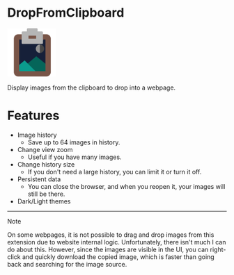 # DropFromClipboard

<img src="icon128.png" alt="DropFromClipboard Logo" width="111px" />

Display images from the clipboard to drop into a webpage.

# Features
- Image history
  - Save up to 64 images in history.
- Change view zoom
  - Useful if you have many images.
- Change history size
  - If you don't need a large history, you can limit it or turn it off.
- Persistent data
  - You can close the browser, and when you reopen it, your images will still be there.
- Dark/Light themes
- ---

> [!NOTE]
> On some webpages, it is not possible to drag and drop images from this extension due to website internal logic. Unfortunately, there isn't much I can do about this. However, since the images are visible in the UI, you can right-click and quickly download the copied image, which is faster than going back and searching for the image source.